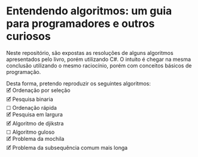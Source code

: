 # Entendendo algoritmos: um guia para programadores e outros curiosos
Neste repositório, são expostas as resoluções de alguns algoritmos apresentados pelo livro, porém utilizando C#. O intuito é chegar na mesma conclusão utilizando o mesmo raciocínio, porém com conceitos básicos de programação.

Desta forma, pretendo reproduzir os seguintes algoritmos:
</br>🗹 Ordenação por seleção
</br>🗹 Pesquisa binaria
</br>☐ Ordenação rápida
</br>🗹 Pesquisa em largura
</br>🗹 Algoritmo de djikstra
</br>☐ Algoritmo guloso
</br>🗹 Problema da mochila
</br>🗹 Problema da subsequência comum mais longa
